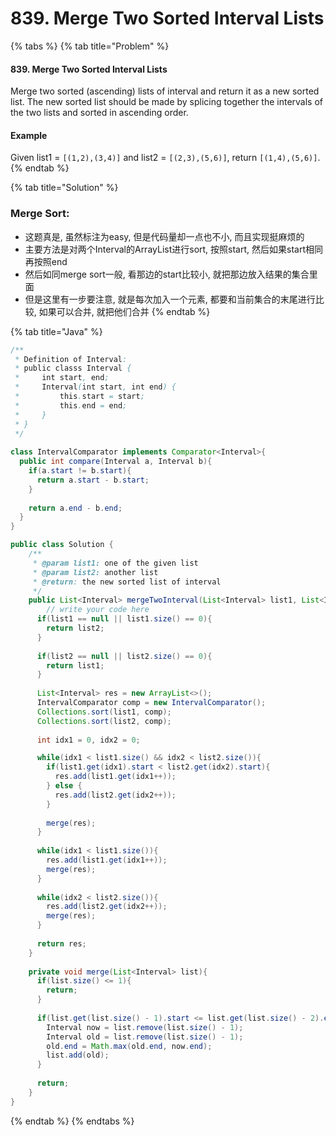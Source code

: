 # 839. Merge Two Sorted Interval Lists

{% tabs %}
{% tab title="Problem" %}
#### 839. Merge Two Sorted Interval Lists

Merge two sorted \(ascending\) lists of interval and return it as a new sorted list. The new sorted list should be made by splicing together the intervals of the two lists and sorted in ascending order.

#### Example

Given list1 = `[(1,2),(3,4)]` and list2 = `[(2,3),(5,6)]`, return `[(1,4),(5,6)]`.
{% endtab %}

{% tab title="Solution" %}
### Merge Sort:

* 这题真是, 虽然标注为easy, 但是代码量却一点也不小, 而且实现挺麻烦的
* 主要方法是对两个Interval的ArrayList进行sort, 按照start, 然后如果start相同再按照end
* 然后如同merge sort一般, 看那边的start比较小, 就把那边放入结果的集合里面
* 但是这里有一步要注意, 就是每次加入一个元素, 都要和当前集合的末尾进行比较, 如果可以合并, 就把他们合并
{% endtab %}

{% tab title="Java" %}
```java
/**
 * Definition of Interval:
 * public classs Interval {
 *     int start, end;
 *     Interval(int start, int end) {
 *         this.start = start;
 *         this.end = end;
 *     }
 * }
 */
 
class IntervalComparator implements Comparator<Interval>{
  public int compare(Interval a, Interval b){
    if(a.start != b.start){
      return a.start - b.start;
    }
    
    return a.end - b.end;
  }
}

public class Solution {
    /**
     * @param list1: one of the given list
     * @param list2: another list
     * @return: the new sorted list of interval
     */
    public List<Interval> mergeTwoInterval(List<Interval> list1, List<Interval> list2) {
        // write your code here
      if(list1 == null || list1.size() == 0){
        return list2;
      }
      
      if(list2 == null || list2.size() == 0){
        return list1;
      }
      
      List<Interval> res = new ArrayList<>();
      IntervalComparator comp = new IntervalComparator();
      Collections.sort(list1, comp);
      Collections.sort(list2, comp);
      
      int idx1 = 0, idx2 = 0;

      while(idx1 < list1.size() && idx2 < list2.size()){
        if(list1.get(idx1).start < list2.get(idx2).start){
          res.add(list1.get(idx1++));
        } else {
          res.add(list2.get(idx2++));
        }
        
        merge(res);
      }
      
      while(idx1 < list1.size()){
        res.add(list1.get(idx1++));
        merge(res);
      }
      
      while(idx2 < list2.size()){
        res.add(list2.get(idx2++));
        merge(res);
      }
      
      return res;
    }
    
    private void merge(List<Interval> list){
      if(list.size() <= 1){
        return;
      }
      
      if(list.get(list.size() - 1).start <= list.get(list.size() - 2).end){
        Interval now = list.remove(list.size() - 1);
        Interval old = list.remove(list.size() - 1);
        old.end = Math.max(old.end, now.end);
        list.add(old);
      }
      
      return;
    }
}
```
{% endtab %}
{% endtabs %}

